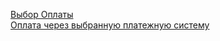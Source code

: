 <a href='https://elvizlir.github.io/0029_Payment/public/index.html'> Выбор Оплаты </a><br>
<a href='https://elvizlir.github.io/0029_Payment/public/02-payment-page.html'> Оплата через выбранную платежную систему </a><br>